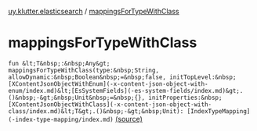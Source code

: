 [uy.klutter.elasticsearch](index.md) / [mappingsForTypeWithClass](.)


# mappingsForTypeWithClass

`fun &lt;T&nbsp;:&nbsp;Any&gt; mappingsForTypeWithClass(type:&nbsp;String, allowDynamic:&nbsp;Boolean&nbsp;=&nbsp;false, initTopLevel:&nbsp;[XContentJsonObjectWithEnum](-x-content-json-object-with-enum/index.md)&lt;[EsSystemFields](-es-system-fields/index.md)&gt;.()&nbsp;-&gt;&nbsp;Unit&nbsp;=&nbsp;{}, initProperties:&nbsp;[XContentJsonObjectWithClass](-x-content-json-object-with-class/index.md)&lt;T&gt;.()&nbsp;-&gt;&nbsp;Unit): [IndexTypeMapping](-index-type-mapping/index.md)` [(source)](https://github.com/kohesive/klutter/blob/master/elasticsearch-jdk7/src/main/kotlin/uy/klutter/elasticsearch/Mappings.kt#L40)


